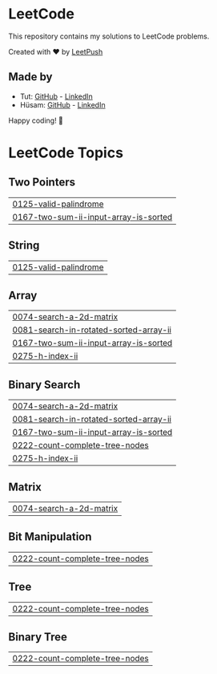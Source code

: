 # LeetCode

This repository contains my solutions to LeetCode problems.

Created with :heart: by [LeetPush](https://github.com/husamahmud/LeetPush)

 ## Made by 
 - Tut: [GitHub](https://github.com/TutTrue) - [LinkedIn](https://www.linkedin.com/in/mahmoud-hamdy-8b6825245/)
 - Hüsam: [GitHub](https://github.com/husamahmud) - [LinkedIn](https://www.linkedin.com/in/husamahmud/)

 Happy coding! 🚀
<!---LeetCode Topics Start-->
# LeetCode Topics
## Two Pointers
|  |
| ------- |
| [0125-valid-palindrome](https://github.com/brokebatman3/UnemploymentAtItsPeak/tree/master/0125-valid-palindrome) |
| [0167-two-sum-ii-input-array-is-sorted](https://github.com/brokebatman3/UnemploymentAtItsPeak/tree/master/0167-two-sum-ii-input-array-is-sorted) |
## String
|  |
| ------- |
| [0125-valid-palindrome](https://github.com/brokebatman3/UnemploymentAtItsPeak/tree/master/0125-valid-palindrome) |
## Array
|  |
| ------- |
| [0074-search-a-2d-matrix](https://github.com/brokebatman3/UnemploymentAtItsPeak/tree/master/0074-search-a-2d-matrix) |
| [0081-search-in-rotated-sorted-array-ii](https://github.com/brokebatman3/UnemploymentAtItsPeak/tree/master/0081-search-in-rotated-sorted-array-ii) |
| [0167-two-sum-ii-input-array-is-sorted](https://github.com/brokebatman3/UnemploymentAtItsPeak/tree/master/0167-two-sum-ii-input-array-is-sorted) |
| [0275-h-index-ii](https://github.com/brokebatman3/UnemploymentAtItsPeak/tree/master/0275-h-index-ii) |
## Binary Search
|  |
| ------- |
| [0074-search-a-2d-matrix](https://github.com/brokebatman3/UnemploymentAtItsPeak/tree/master/0074-search-a-2d-matrix) |
| [0081-search-in-rotated-sorted-array-ii](https://github.com/brokebatman3/UnemploymentAtItsPeak/tree/master/0081-search-in-rotated-sorted-array-ii) |
| [0167-two-sum-ii-input-array-is-sorted](https://github.com/brokebatman3/UnemploymentAtItsPeak/tree/master/0167-two-sum-ii-input-array-is-sorted) |
| [0222-count-complete-tree-nodes](https://github.com/brokebatman3/UnemploymentAtItsPeak/tree/master/0222-count-complete-tree-nodes) |
| [0275-h-index-ii](https://github.com/brokebatman3/UnemploymentAtItsPeak/tree/master/0275-h-index-ii) |
## Matrix
|  |
| ------- |
| [0074-search-a-2d-matrix](https://github.com/brokebatman3/UnemploymentAtItsPeak/tree/master/0074-search-a-2d-matrix) |
## Bit Manipulation
|  |
| ------- |
| [0222-count-complete-tree-nodes](https://github.com/brokebatman3/UnemploymentAtItsPeak/tree/master/0222-count-complete-tree-nodes) |
## Tree
|  |
| ------- |
| [0222-count-complete-tree-nodes](https://github.com/brokebatman3/UnemploymentAtItsPeak/tree/master/0222-count-complete-tree-nodes) |
## Binary Tree
|  |
| ------- |
| [0222-count-complete-tree-nodes](https://github.com/brokebatman3/UnemploymentAtItsPeak/tree/master/0222-count-complete-tree-nodes) |
<!---LeetCode Topics End-->